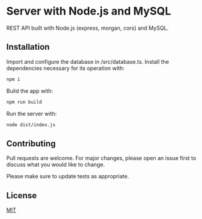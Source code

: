 # Server with Node.js and MySQL

REST API built with Node.js (express, morgan, cors) and MySQL. 

## Installation

Import and configure the database in /src/database.ts.
Install the dependencies necessary for its operation with:

```bash
npm i
```

Build the app with: 

```bash
npm run build
```

Run the server with:

```bash
node dist/index.js
```

## Contributing
Pull requests are welcome. For major changes, please open an issue first to discuss what you would like to change.

Please make sure to update tests as appropriate.

## License
[MIT](https://choosealicense.com/licenses/mit/)
